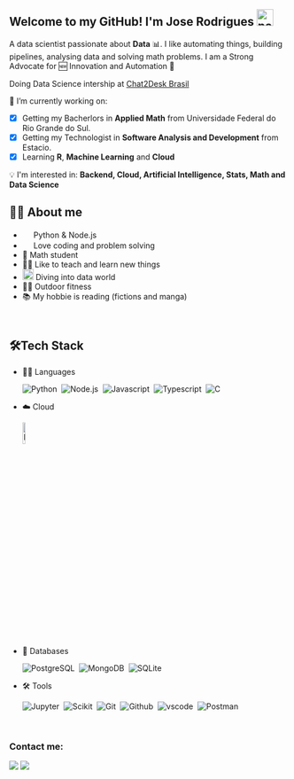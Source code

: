 ## Welcome to my GitHub! I'm Jose Rodrigues <img width="30" src="https://emojis.slackmojis.com/emojis/images/1593555389/9579/blob_excited.gif?1593555389" alt="party blob"/>

A data scientist passionate about **Data** :bar_chart:. I like automating things, building pipelines, analysing data and solving math problems. I am a Strong Advocate for  :new: Innovation and Automation :robot: 

Doing Data Science intership at <a href="https://chat2desk.com.br/">Chat2Desk Brasil</a>

🔭 I’m currently working on:
- [X] Getting my Bacherlors in **Applied Math** from Universidade Federal do Rio Grande do Sul.
- [X] Getting my Technologist in **Software Analysis and Development** from Estacio.
- [X] Learning **R**, **Machine Learning** and **Cloud**
	
:bulb: I'm interested in:  **Backend, Cloud, Artificial Intelligence, Stats, Math and Data Science**
<br>

## 👩‍💻 About me
* <img width="16" src="https://cdn3.iconfinder.com/data/icons/logos-and-brands-adobe/512/267_Python-512.png" alt="" />  Python & Node.js <img width="16" src="https://cdn.jsdelivr.net/gh/devicons/devicon/icons/nodejs/nodejs-original.svg" alt="" />
* <img width="16" src="https://about.gitlab.com/images/blogimages/GitLab-Dev.png" alt="" />  Love coding and problem solving
* 📐 Math student
* 👩‍🏫 Like to teach and learn new things
* <img width="20" src="https://cdn0.iconfinder.com/data/icons/infographic-orchid-vol-1/256/Histogram-512.png" alt="" /> Diving into data world
* 🤸‍♂️ Outdoor fitness
* 📚 My hobbie is reading (fictions and manga)
<br>

## 🛠️Tech Stack
- 👩‍💻 Languages
  
    ![Python](https://img.shields.io/badge/-Python-05122A?style=flat&logo=python)&nbsp;
    ![Node.js](https://img.shields.io/badge/-Node.js-05122A?style=flat&logo=node.js)&nbsp;
    ![Javascript](https://img.shields.io/badge/-Javascript-05122A?style=flat&logo=javascript)&nbsp;
    ![Typescript](https://img.shields.io/badge/-Typescript-05122A?style=flat&logo=typescript)&nbsp;
    ![C](https://img.shields.io/badge/-C%23%20-05122A?style=flat&logo=c-sharp)&nbsp;
    
- ☁️ Cloud
      
    <img src="https://img.shields.io/badge/wait-loading-blue" alt="Loading" title="Loading" width="10%" />
    
- 🐘 Databases
  
    ![PostgreSQL](https://img.shields.io/badge/-PostgreSQL-05122A?style=flat&logo=postgresql)&nbsp;
    ![MongoDB](https://img.shields.io/badge/-MongoDB-05122A?style=flat&logo=mongodb)&nbsp;
    ![SQLite](https://img.shields.io/badge/-SQLite-05122A?style=flat&logo=sqlite)&nbsp;
    
- 🛠 Tools
  
    ![Jupyter](https://img.shields.io/badge/-Jupyter-05122A?style=flat&logo=jupyter)&nbsp;
    ![Scikit](https://img.shields.io/badge/-ScikitLearn-05122A?style=flat&logo=scikitlearn)&nbsp;
    ![Git](https://img.shields.io/badge/-Git-05122A?style=flat&logo=git)&nbsp;
    ![Github](https://img.shields.io/badge/-Github-05122A?style=flat&logo=github)&nbsp;
    ![vscode](https://img.shields.io/badge/-vscode-05122A?style=flat&logo=visualstudiocode)&nbsp;
    ![Postman](https://img.shields.io/badge/-Postman-05122A?style=flat&logo=postman)&nbsp;
    
    

<br>

<!-- ## 💻Atividade codando

<img src="https://github-readme-stats.vercel.app/api/top-langs/?username=runiorr&theme=dracula" width="30%" /><img src="https://github-readme-stats.vercel.app/api?username=runiorr&theme=dracula" width="62%" />
<br>
!-->

### Contact me:

<div>
<a href = "mailto:joseluisrjunior@gmail.com"><img src="https://img.shields.io/badge/Gmail-D14836?style=for-the-badge&logo=gmail&logoColor=white" target="_blank"></a>
<a href="https://www.linkedin.com/in/joserodrigs" target="_blank"><img src="https://img.shields.io/badge/-LinkedIn-%230077B5?style=for-the-badge&logo=linkedin&logoColor=white" target="_blank"></a>   
</div>
